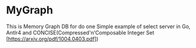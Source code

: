 # MyGraph
This is Memory Graph DB for do one Simple example of select server in Go, Antlr4 and CONCISE(Compressed'n'Composable Integer Set [https://arxiv.org/pdf/1004.0403.pdf])



